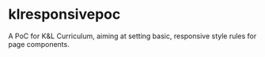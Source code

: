 klresponsivepoc
===============

A PoC for K&amp;L Curriculum, aiming at setting basic, responsive style rules for page components.